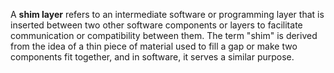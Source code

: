 A **shim layer** refers to an intermediate software or programming layer that is inserted between two other software components or layers to facilitate communication or compatibility between them. The term "shim" is derived from the idea of a thin piece of material used to fill a gap or make two components fit together, and in software, it serves a similar purpose.
